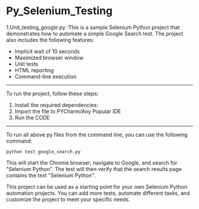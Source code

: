 # Py_Selenium_Testing

1.Unit_testing_google.py :This is a sample Selenium Python project that demonstrates how to automate a simple Google Search test. The project also includes the following features:
* Implicit wait of 10 seconds
* Maximized browser window
* Unit tests
* HTML reporting
* Command-line execution

-----------------------------------------------------------------------------------------------------------------
To run the project, follow these steps:

1. Install the required dependencies:
2. Import the file to PYCharm/Any Popular IDE
3. Run the CODE


----------------------------------------------------------------------------------------------------------------
To run all above py files from the command line, you can use the following command:

```
python test_google_search.py
```

This will start the Chrome browser, navigate to Google, and search for "Selenium Python". The test will then verify that the search results page contains the text "Selenium Python".

This project can be used as a starting point for your own Selenium Python automation projects. You can add more tests, automate different tasks, and customize the project to meet your specific needs.
